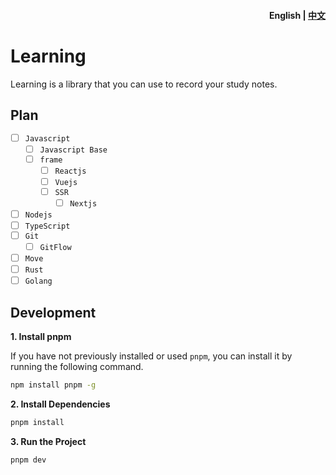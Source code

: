 <h4 align="right">English | <strong><a href="https://github.com/Belen-Luo/learning/blob/master/README_CN.md">中文</a></strong></h4>

# Learning

Learning is a library that you can use to record your study notes.

## Plan

- [ ] `Javascript`
  - [ ] `Javascript Base`
  - [ ] `frame`
    - [ ] `Reactjs`
    - [ ] `Vuejs`
    - [ ] `SSR`
      - [ ] `Nextjs`
- [ ] `Nodejs`
- [ ] `TypeScript`
- [ ] `Git`
  - [ ] `GitFlow`
- [ ] `Move`
- [ ] `Rust`
- [ ] `Golang`

## Development

**1. Install pnpm**

If you have not previously installed or used `pnpm`, you can install it by running the following command.

```bash
npm install pnpm -g
```

**2. Install Dependencies**

```bash
pnpm install
```

**3. Run the Project**

```bash
pnpm dev
```
